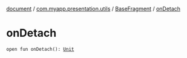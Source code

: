 [document](../../index.md) / [com.myapp.presentation.utils](../index.md) / [BaseFragment](index.md) / [onDetach](./on-detach.md)

# onDetach

`open fun onDetach(): `[`Unit`](https://kotlinlang.org/api/latest/jvm/stdlib/kotlin/-unit/index.html)